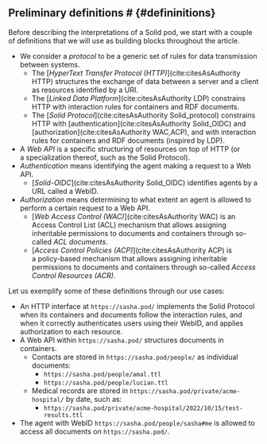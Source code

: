## Preliminary definitions # {#defininitions}

Before describing the interpretations of a Solid pod,
we start with a couple of definitions that we will use as building blocks
throughout the article.

- We consider a <dfn id="dfn-protocol">protocol</dfn> to be
  a generic set of rules for data transmission between systems.
  - The [<dfn id="dfn-http">HyperText Transfer Protocol (HTTP)</dfn>](cite:citesAsAuthority HTTP)
    structures the exchange of data between a server and a client
    as resources identified by a URI.
  - The [<dfn id="dfn-ldp">Linked Data Platform</dfn>](cite:citesAsAuthority LDP)
    constrains HTTP with interaction rules for containers and RDF documents.
  - The [<dfn id="dfn-solid-protocol">Solid Protocol</dfn>](cite:citesAsAuthority Solid_protocol)
    constrains HTTP with [authentication](cite:citesAsAuthority Solid_OIDC)
    and [authorization](cite:citesAsAuthority WAC,ACP),
    and with interaction rules for containers and RDF documents
    (inspired by LDP).
- A <dfn id="dfn-web-api">Web API</dfn> is a specific structuring of resources
  on top of HTTP (or a specialization thereof, such as the Solid Protocol).
- <dfn id="dfn-authentication">Authentication</dfn>
  means identifying the agent making a request to a Web API.
  - [<dfn id="dfn-solid-oidc">Solid-OIDC</dfn>](cite:citesAsAuthority Solid_OIDC)
    identifies agents by a URL called a WebID.
- <dfn id="dfn-authorization">Authorization</dfn>
  means determining to what extent an agent is allowed
  to perform a certain request to a Web API.
  - [<dfn id="dfn-wac">Web Access Control (WAC)</dfn>](cite:citesAsAuthority WAC)
    is an Access Control List (ACL) mechanism
    that allows assigning inheritable permissions to documents and containers
    through so-called _ACL documents_.
  - [<dfn id="dfn-acp">Access Control Policies (ACP)</dfn>](cite:citesAsAuthority ACP)
    is a policy-based mechanism
    that allows assigning inheritable permissions to documents and containers
    through so-called _Access Control Resources (ACR)_.

Let us exemplify some of these definitions through our use cases:

- An HTTP interface at `https://sasha.pod/` implements the Solid Protocol
  when its containers and documents follow the interaction rules,
  and when it correctly authenticates users
  using their WebID,
  and applies authorization to each resource.
- A Web API within `https://sasha.pod/` structures documents in containers.
  - Contacts are stored in `https://sasha.pod/people/`
  as individual documents:
    - `https://sasha.pod/people/amal.ttl`
    - `https://sasha.pod/people/lucian.ttl`
  - Medical records are stored in `https://sasha.pod/private/acme-hospital/`
  by date, such as:
    - `https://sasha.pod/private/acme-hospital/2022/10/15/test-results.ttl`
- The agent with WebID `https://sasha.pod/people/sasha#me`
  is allowed to access all documents on `https://sasha.pod/`.
